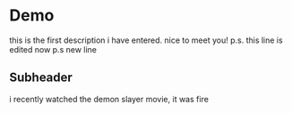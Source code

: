 # Demo

this is the first description i have entered. nice to meet you! p.s. this line is edited now
p.s new line 

## Subheader

i recently watched the demon slayer movie, it was fire